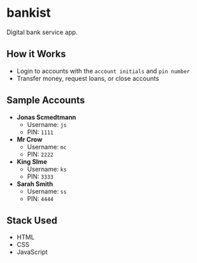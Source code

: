 # bankist
Digital bank service app.

## How it Works
* Login to accounts with the ```account initials``` and ```pin number```
* Transfer money, request loans, or close accounts

## Sample Accounts
- **Jonas Scmedtmann**
  - Username: ```js```
  - PIN: ```1111```
- **Mr Crow**
  - Username: ```mc```
  - PIN: ```2222```
- **King Slme**
  - Username: ```ks```
  - PIN: ```3333```
- **Sarah Smith**
  - Username: ```ss```
  - PIN: ```4444```

## Stack Used
* HTML
* CSS
* JavaScript
